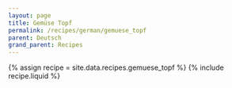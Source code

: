 ```yaml
---
layout: page
title: Gemüse Topf
permalink: /recipes/german/gemuese_topf
parent: Deutsch
grand_parent: Recipes
---
```

{% assign recipe = site.data.recipes.gemuese_topf %}
{% include recipe.liquid %}